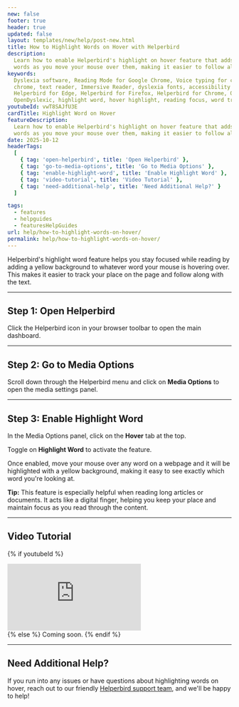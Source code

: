 ```yaml
---
new: false
footer: true
header: true
updated: false
layout: templates/new/help/post-new.html
title: How to Highlight Words on Hover with Helperbird
description:
  Learn how to enable Helperbird's highlight on hover feature that adds a yellow background to
  words as you move your mouse over them, making it easier to follow along while reading.
keywords:
  Dyslexia software, Reading Mode for Google Chrome, Voice typing for chrome, Text to speech for
  chrome, text reader, Immersive Reader, dyslexia fonts, accessibility software, dyslexia software,
  Helperbird for Edge, Helperbird for Firefox, Helperbird for Chrome, Opendyslexic for Chrome,
  OpenDyslexic, highlight word, hover highlight, reading focus, word tracking
youtubeId: vwT8SAJfU3E
cardTitle: Highlight Word on Hover
featureDescription:
  Learn how to enable Helperbird's highlight on hover feature that adds a yellow background to
  words as you move your mouse over them, making it easier to follow along while reading.
date: 2025-10-12
headerTags:
  [
    { tag: 'open-helperbird', title: 'Open Helperbird' },
    { tag: 'go-to-media-options', title: 'Go to Media Options' },
    { tag: 'enable-highlight-word', title: 'Enable Highlight Word' },
    { tag: 'video-tutorial', title: 'Video Tutorial' },
    { tag: 'need-additional-help', title: 'Need Additional Help?' }
  ]

tags:
  - features
  - helpguides
  - featuresHelpGuides
url: help/how-to-highlight-words-on-hover/
permalink: help/how-to-highlight-words-on-hover/
---
```


Helperbird's highlight word feature helps you stay focused while reading by adding a yellow background to whatever word your mouse is hovering over. This makes it easier to track your place on the page and follow along with the text.

---

## Step 1: Open Helperbird

Click the Helperbird icon in your browser toolbar to open the main dashboard.


---

## Step 2: Go to Media Options

Scroll down through the Helperbird menu and click on **Media Options** to open the media settings panel.


---

## Step 3: Enable Highlight Word

In the Media Options panel, click on the **Hover** tab at the top. 

Toggle on **Highlight Word** to activate the feature. 

Once enabled, move your mouse over any word on a webpage and it will be highlighted with a yellow background, making it easy to see exactly which word you're looking at.


**Tip:** This feature is especially helpful when reading long articles or documents. It acts like a digital finger, helping you keep your place and maintain focus as you read through the content.

---

## Video Tutorial

{% if youtubeId %}
<div class="aspect-w-16 aspect-h-9 mt-12 mb-12">
<iframe id="videos" src="https://www.youtube.com/embed/{{youtubeId}}" title="YouTube video player" frameborder="0" allow="accelerometer; autoplay; clipboard-write; encrypted-media; gyroscope; picture-in-picture; web-share" allowfullscreen></iframe>
</div>
{% else %}
Coming soon.
{% endif %}

---

## Need Additional Help?

If you run into any issues or have questions about highlighting words on hover, reach out to our friendly [Helperbird support team](/support/), and we'll be happy to help!